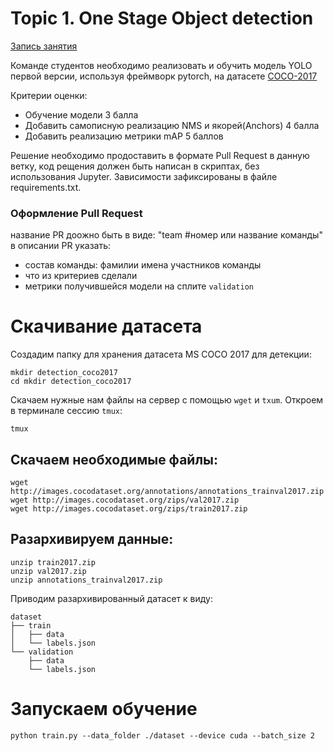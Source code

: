 # Topic 1. One Stage Object detection

[Запись занятия]()

Команде студентов необходимо реализовать и обучить модель YOLO первой версии, используя фреймворк pytorch, на датасете [COCO-2017](https://docs.voxel51.com/user_guide/dataset_zoo/datasets.html#dataset-zoo-coco-2017)

Критерии оценки:
- Обучение модели 3 балла
- Добавить самописную реализацию NMS и якорей(Anchors) 4 балла
- Добавить реализацию метрики mAP 5 баллов

Решение необходимо продоставить в формате Pull Request в данную ветку, код рещения должен быть написан в скриптах, без использования Jupyter.
Зависимости зафиксированы в файле requirements.txt.

### Оформление Pull Request
название PR доожно быть в виде: "team #номер или название команды"
в описании PR указать:
- состав команды: фамилии имена участников команды
- что из критериев сделали
- метрики получившейся модели на сплите `validation`

# Скачивание датасета

Создадим папку для хранения датасета MS COCO 2017 для детекции:
```
mkdir detection_coco2017
cd mkdir detection_coco2017
```

Скачаем нужные нам файлы на сервер с помощью `wget` и `txum`.
Откроем в терминале сессию `tmux`:
```
tmux
```

## Скачаем необходимые файлы:
```
wget http://images.cocodataset.org/annotations/annotations_trainval2017.zip
wget http://images.cocodataset.org/zips/val2017.zip
wget http://images.cocodataset.org/zips/train2017.zip
```

## Разархивируем данные:
```
unzip train2017.zip
unzip val2017.zip
unzip annotations_trainval2017.zip
```

Приводим разархивированный датасет к виду:
```
dataset
├── train
│   ├── data
│   └── labels.json
└── validation
    ├── data
    └── labels.json
```

# Запускаем обучение
```
python train.py --data_folder ./dataset --device cuda --batch_size 2 
```

